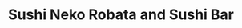 ---
layout: place
title: "Sushi Neko Robata and Sushi Bar"
permalink: /oklahoma/oklahoma-city/sushi-neko-robata-and-sushi-bar.html
stateAbbr: OK
stateName: Oklahoma
cityName: Oklahoma City
seo:
  name: "Sushi Neko Robata and Sushi Bar"
  type: Restaurant
  links: http://www.sushineko.com/
description: "Sushi Neko Robata and Sushi Bar serves delicious sushi in Oklahoma City, Oklahoma. Try fresh Japanese dishes for a great dining experience. "
place_id: ChIJbdXiZgMasocR-apoxaTgFB0
photos:
  - name: >-
      places/ChIJbdXiZgMasocR-apoxaTgFB0/photos/AeeoHcI1dpsrWv5QE9RXwfBEYep-809spPn008mlui7lBBZoZQizuajOBwioDA9qBSPqDFb33q3YZvlDaNy0IlVgImHnvzm3UWnw-fKGslBvBadsIAtuoG0oF6DZq9nv9f6T7Z0jTD83EloTLGqP0SGSZqs5vIJz2f3z1OExFnfxE6JmRr8nNo4qGwznrYf8_rcBKGB7ievvhvGLh3n2BcOtmStt9m2a5fxjJQeCoORyFlFEjLBHh2K5SgH9lkZSTTklGnpC9pu_XIni-faEr2LHZFml0KiYQEXJtnTqU6ieHaCYwA
    widthPx: 1200
    heightPx: 800
    authorAttributions:
      - displayName: Sushi Neko Robata and Sushi Bar
        uri: https://maps.google.com/maps/contrib/100280188388093762415
        photoUri: >-
          https://lh3.googleusercontent.com/a-/ALV-UjUD2UPP0TMKtw8bwYn4DnLGngPI3oQngmOGFaVEGl5J5SrpYgA=s100-p-k-no-mo
    flagContentUri: >-
      https://www.google.com/local/imagery/report/?cb_client=maps_api_places.places_api&image_key=!1e10!2sAF1QipP0HW--VAGURNsPVpcbpG2Gm3NZJY8EBFNvQGDs&hl=en-US
    googleMapsUri: >-
      https://www.google.com/maps/place//data=!3m4!1e2!3m2!1sAF1QipP0HW--VAGURNsPVpcbpG2Gm3NZJY8EBFNvQGDs!2e10!4m2!3m1!1s0x87b21a0366e2d56d:0x1d14e0a4c568aaf9
  - name: >-
      places/ChIJbdXiZgMasocR-apoxaTgFB0/photos/AeeoHcI0zh9b1DnTvDxfly3rSsrtlWvrww_KRDbDcdR12eZBNBzMa3177mSAajPSP3o3oz70-PES47qUUGrq-t7dd_7oCVV8SsE2Slx_L1vvRb-j59Y8PR3tr4yL11mUvcW2CUrKS8Dl9a1xQroKjprSrdstESfVfnxr3Zx03VgtkpBswLWwJqpWaiwRx11J7EUGa2kIG1LPSO0AyQfwwhvkjd-qpMPEmQkNtmDDlX7_0KP0e46y25-vdTyy8g9Iv-43hcNi5LrhoOQdaiERWdLb5cUYB8_vHV8rlbrorMzGbGioOw
    widthPx: 2292
    heightPx: 1233
    authorAttributions:
      - displayName: Sushi Neko Robata and Sushi Bar
        uri: https://maps.google.com/maps/contrib/100280188388093762415
        photoUri: >-
          https://lh3.googleusercontent.com/a-/ALV-UjUD2UPP0TMKtw8bwYn4DnLGngPI3oQngmOGFaVEGl5J5SrpYgA=s100-p-k-no-mo
    flagContentUri: >-
      https://www.google.com/local/imagery/report/?cb_client=maps_api_places.places_api&image_key=!1e10!2sAF1QipMLkAPGXZenF0BaUGc4_fadERiMh4Z2606BuV9V&hl=en-US
    googleMapsUri: >-
      https://www.google.com/maps/place//data=!3m4!1e2!3m2!1sAF1QipMLkAPGXZenF0BaUGc4_fadERiMh4Z2606BuV9V!2e10!4m2!3m1!1s0x87b21a0366e2d56d:0x1d14e0a4c568aaf9
  - name: >-
      places/ChIJbdXiZgMasocR-apoxaTgFB0/photos/AeeoHcK0yWrTF9e6478Ejxo-qQRuhP2GGEcst3wDFiRI1dVijyN2s4vRu3tSjYZ_QbV2GrlQZhV4ujVoQoul3U40fzk7qnhPiU_8TdcNl3DlSC7jxS66M1I-bxHYqq1GqqddgIMHsaCxHcT0hqxaH2bTl8Xfu5vJNYZKLz4x_2u6nzUcU6gTUWb1QFBvj346ja51IWPR6q14STwyli_Ega_N8tF1sMvhsXGmZ4F2wGrqRqmDtKoxFZJEI1qX70EGR7Lpg-hZ-AqsogQOSxQ5U6_bb2pAzBubCBxkNdZnEbIgePs7C2V-8nHKpZYCs8bgaGS8pbuwk98C-EaTGfIEYeSfHgqtfUvnCtvRlTCzqBoMvTn9eZ1zJcbj-iFG82wipuLhfrr4vYjpM6N2_4pFECzrtRZwChWtm5KvqpLcXHFLG--emPpc
    widthPx: 4032
    heightPx: 3024
    authorAttributions:
      - displayName: Bailey Martin
        uri: https://maps.google.com/maps/contrib/101107246602751007897
        photoUri: >-
          https://lh3.googleusercontent.com/a-/ALV-UjV9uJiBVP51qZBIDu8noDA3y202SwmpZZC9NpQ2HxpW4P6bf1-E=s100-p-k-no-mo
    flagContentUri: >-
      https://www.google.com/local/imagery/report/?cb_client=maps_api_places.places_api&image_key=!1e10!2sCIHM0ogKEICAgICH2pqypQE&hl=en-US
    googleMapsUri: >-
      https://www.google.com/maps/place//data=!3m4!1e2!3m2!1sCIHM0ogKEICAgICH2pqypQE!2e10!4m2!3m1!1s0x87b21a0366e2d56d:0x1d14e0a4c568aaf9
  - name: >-
      places/ChIJbdXiZgMasocR-apoxaTgFB0/photos/AeeoHcLq3XvQtvb6pBpjlZGaxQRglB0eiT6PkBLx600F4FFldx1ZlG-_hgnVj_VbIfd_Gt5wHDrDtqe5gD0rDgcpcFOXCfSIIPTz6EU9KbcILFp8Q0jRI7dCX3WWZP-Vzpva9Vd_Vjn3Vboh9ypyx6FVep0Q7fots34HJmxQW0yZY87NocgRdXw0HleaN5ih1rST_hjeRFdFyoBgbZbunxefeS_ZHtqDwUgv8NEh_iU8j5rQ_ybekjIu1GopwB716m8M5cQj4iUc40yXkVuB3QaB5T-_GCPyYRT9l2_5uTG8UHR6dPSlGq_8GnEre-R5IEAsQPNxNs-YF6s4kI9NxbVAhCDLXZpwtZlmNlQtY6_UZNaBGnULLMjSZenkqszHyy3ahfumotHMgbAf7AZdfvhTnbfgv7EYlHZVoGzEtztWsyXVTQ
    widthPx: 4032
    heightPx: 2268
    authorAttributions:
      - displayName: Emily Morris
        uri: https://maps.google.com/maps/contrib/112932040552121644707
        photoUri: >-
          https://lh3.googleusercontent.com/a-/ALV-UjVPmAZDhzaDraumHOP4qkmvZdL18NnsqkQOgAvC54ycOtSkatG5=s100-p-k-no-mo
    flagContentUri: >-
      https://www.google.com/local/imagery/report/?cb_client=maps_api_places.places_api&image_key=!1e10!2sCIHM0ogKEICAgICL67TTbg&hl=en-US
    googleMapsUri: >-
      https://www.google.com/maps/place//data=!3m4!1e2!3m2!1sCIHM0ogKEICAgICL67TTbg!2e10!4m2!3m1!1s0x87b21a0366e2d56d:0x1d14e0a4c568aaf9
  - name: >-
      places/ChIJbdXiZgMasocR-apoxaTgFB0/photos/AeeoHcKnHdjk-1OKy0y_0cBAzfXgRzkhIGjp6iTs8522N4k6LpAtz52VhF1SbSpvf9ZMwqa4oBPp_C3VBFUltklcesxmOmEA0CYtaJykB2WR7NmWjiW5LiNiYbsMqmA9XY-VKPDYwr9sNNYNJP8FMJkez-cRvkekYJZLW_dD85FCcFYmY217I24Q9vIBdGHBTNR_l-pSKubcewT6m93suWLCSmeNdpwwUxexdXXCVT3idDot4XCJiS-HEaZhPwUsL3gSNWHHTPcEYXl-YOnF3VzHttGcN_bFVi1pD80gD2Q6yEH0C4KChEtcfC1MIUIn9jd9SwxoMdCGmSyKcnM0F3dQHKdP8-ONtCo3qZ4oxc_5iuq53trvssHGUySVzkMQkd8svQzqcxDFkh7fNes5yzHMLFhiy44IETfVxSnxihpAh3H9BA
    widthPx: 1970
    heightPx: 1970
    authorAttributions:
      - displayName: Kim Kimani
        uri: https://maps.google.com/maps/contrib/115662241568867436231
        photoUri: >-
          https://lh3.googleusercontent.com/a-/ALV-UjVQFbzMKOW7zVTOpz-yHf0UJmJXwAckLj6Rcl-7lbGqV7Bb1LKObQ=s100-p-k-no-mo
    flagContentUri: >-
      https://www.google.com/local/imagery/report/?cb_client=maps_api_places.places_api&image_key=!1e10!2sCIHM0ogKEICAgICDjb6qMQ&hl=en-US
    googleMapsUri: >-
      https://www.google.com/maps/place//data=!3m4!1e2!3m2!1sCIHM0ogKEICAgICDjb6qMQ!2e10!4m2!3m1!1s0x87b21a0366e2d56d:0x1d14e0a4c568aaf9
  - name: >-
      places/ChIJbdXiZgMasocR-apoxaTgFB0/photos/AeeoHcKAAMMlZ-2Ft3vvJBDw8zgFdDs57oteWdiMVRdOqPji91EMoNdMibFD7xkyabyWUIMxh4kjodKwqP1cS92Mse0VsG0lwk9JJAXXJ0lGfwC-OpyW8tKHX6qxT-pvwmpe1xh_Cm1e6KaEei591jQVXKBFee_mkHP99_Ljpx5r4zJ-qpz5WoAvMJ5LExVisMBJ5PHByyqskreL5gJ4AjO7dSwL_vfAzEPvPt3Fvobjr0lekx0We6GVTYEEYJZZlWtwopiLCA15DF6v-itcDQ5PoUC8RvqDbu9yGb8w-T9vPBN5HgPWsrngiaV1LYcUSv7JwI4pHIcX-67V4zohHeWs5A29NaJ7G9wVcktCka_riQs4LoplivpJzPaIYuqKq0iQV6EqODfCPzk45VKpqJvyGwLM3s_2549mSjjmTtmoSbH673Y
    widthPx: 4032
    heightPx: 3024
    authorAttributions:
      - displayName: Bailey Martin
        uri: https://maps.google.com/maps/contrib/101107246602751007897
        photoUri: >-
          https://lh3.googleusercontent.com/a-/ALV-UjV9uJiBVP51qZBIDu8noDA3y202SwmpZZC9NpQ2HxpW4P6bf1-E=s100-p-k-no-mo
    flagContentUri: >-
      https://www.google.com/local/imagery/report/?cb_client=maps_api_places.places_api&image_key=!1e10!2sCIHM0ogKEICAgICH2pqy5QE&hl=en-US
    googleMapsUri: >-
      https://www.google.com/maps/place//data=!3m4!1e2!3m2!1sCIHM0ogKEICAgICH2pqy5QE!2e10!4m2!3m1!1s0x87b21a0366e2d56d:0x1d14e0a4c568aaf9
  - name: >-
      places/ChIJbdXiZgMasocR-apoxaTgFB0/photos/AeeoHcKWYLdl9EtPoeOlIzb1muiKBLK4CtCsrQLszFlnW-Ew-j06YqXrcNW8O3j0Yak-0SH4mp9OmSrwZuvvsrwwblcHF1KKahKK1xWHZmraQyx2q0TW0wQA0BGAKrSVfM36ht6ZzakoXDa2Do4B8m76aRsFVlie4DyUHzWX4alJnewS2Nlep0BUeg0QSVrGrfpBNXSVijYix0vm1hMkBcKpzjTHCgbuc6QOqc2W-_SVi5RuzSKAkM51lRjT_HSht958k05HSRP72yIkVGhPs6BVmlcHaAaih23YMX36ZdKFreIbKg
    widthPx: 4000
    heightPx: 3000
    authorAttributions:
      - displayName: Sushi Neko Robata and Sushi Bar
        uri: https://maps.google.com/maps/contrib/100280188388093762415
        photoUri: >-
          https://lh3.googleusercontent.com/a-/ALV-UjUD2UPP0TMKtw8bwYn4DnLGngPI3oQngmOGFaVEGl5J5SrpYgA=s100-p-k-no-mo
    flagContentUri: >-
      https://www.google.com/local/imagery/report/?cb_client=maps_api_places.places_api&image_key=!1e10!2sAF1QipNFrhtevsTI61sFCcrv0HcoCX8kCJOoCEOSpfuC&hl=en-US
    googleMapsUri: >-
      https://www.google.com/maps/place//data=!3m4!1e2!3m2!1sAF1QipNFrhtevsTI61sFCcrv0HcoCX8kCJOoCEOSpfuC!2e10!4m2!3m1!1s0x87b21a0366e2d56d:0x1d14e0a4c568aaf9
  - name: >-
      places/ChIJbdXiZgMasocR-apoxaTgFB0/photos/AeeoHcJOp9_B-Xssn631yTPIJaKroskb2uKmczr4O4xrWhyrt2GPm7b4XYkO2ljFY6sb-0de0R4EXyWsSQpCLyRoBw76MCEDTKqP5Jocq25WUQGMOBqWTwUjTye5eOnR1TxZXwB2zLFYDtwWNLJ0ZRUjsZSFs8NjB1Tipw_eAf3uAF3bTc5PtEJDBT5hpioIjd0RjTJ42G2PVK14zwGxKXiUVFTz2j5_YIq8dMP27eCiQUTfo2hH54LAb4W-n8aClat7WQp8uni5wWxpDKgzlqrecNXpV_VCBfJGRYai4xSspYCZJFac3oSLL5cJuDKlT1QdTETqUnw9nD8Ytzq_rD_fZbUsVWkbTkx9z7tZoeeWsN9rO1ksyqQRckM4eBM8YrsKdMs4dQM-TEBfn7J5r7keVLF8yrj2e7AhjaUtvBOt_kg-1g
    widthPx: 4032
    heightPx: 3024
    authorAttributions:
      - displayName: Jada Jones
        uri: https://maps.google.com/maps/contrib/105290102350302240121
        photoUri: >-
          https://lh3.googleusercontent.com/a-/ALV-UjXJWdPyVZTmboALReLcNVJss1sAcV4Ltcl77aKukY7JV7WlGmWqoQ=s100-p-k-no-mo
    flagContentUri: >-
      https://www.google.com/local/imagery/report/?cb_client=maps_api_places.places_api&image_key=!1e10!2sCIHM0ogKEICAgIDfqYzLDw&hl=en-US
    googleMapsUri: >-
      https://www.google.com/maps/place//data=!3m4!1e2!3m2!1sCIHM0ogKEICAgIDfqYzLDw!2e10!4m2!3m1!1s0x87b21a0366e2d56d:0x1d14e0a4c568aaf9
  - name: >-
      places/ChIJbdXiZgMasocR-apoxaTgFB0/photos/AeeoHcJOMAnPLRVX0z1cyLxf9-jit2gKNr8ug4xCYsVWItcuGVbi8RhqtqC98rz7rjHVMjDIQTvnSatoyrY19bTNDArmkcHWhUCPwDf3UPyThtIn824DfR9TXJ8CD7uDjbTggWW4SSvD54oO6A4_HpyWufBrHyAYp0H17v1lrlOTxv9nPpu8helHSUwOqB_hRURQnK1jDH5W-FUiRU9ft4kTZI2FDvg8uMN3U-dLDrEsePUNIYOeDqM5Q_uMlDhhPqk--RNUzHYJk6PDSdbVM1eC9SmVB3rIq7EsZ4pmdpUlARVv3-Kwkj613IFUzvpGZj7hWEB8r-m8xhw6QXCTlizgY6M_x6cxcYJsr6fqxRXsS0jD_cDF28iWrdHNox1UguUnjUf7j7h34iRn1ArdZ38E_ndgHMkI2hJq8HzV5slooYdBDA
    widthPx: 3000
    heightPx: 4000
    authorAttributions:
      - displayName: Lisa Honodel
        uri: https://maps.google.com/maps/contrib/108458800825342017803
        photoUri: >-
          https://lh3.googleusercontent.com/a-/ALV-UjWuJndDEjh_Sx1n-xs-Yxhmlz3V3LWIWSzjPu2pcn-CRhe8Ubo=s100-p-k-no-mo
    flagContentUri: >-
      https://www.google.com/local/imagery/report/?cb_client=maps_api_places.places_api&image_key=!1e10!2sCIHM0ogKEICAgICL09bKaA&hl=en-US
    googleMapsUri: >-
      https://www.google.com/maps/place//data=!3m4!1e2!3m2!1sCIHM0ogKEICAgICL09bKaA!2e10!4m2!3m1!1s0x87b21a0366e2d56d:0x1d14e0a4c568aaf9
  - name: >-
      places/ChIJbdXiZgMasocR-apoxaTgFB0/photos/AeeoHcIiiymc7upJkPPxSonBFSCVCMHwrb5o5WPSCvH2OGlgD-MwTXR_89hE0A5dTFvJeCuJG-z2ty_firxY7UxpwC_UEl5lprLA-F8fJ2ttdWyxx5hOW2umwwDK7G0jS1XXNrrLyKVrW7pDLlcjl28j8xkjpa0P_0ymUg7ARCIUyasBc304rDJYcXGUXp14Km7c5knhB4_XRoUj5TZPtiKRutqrrp4polr0tr8thOvmoCUKIaf-2uJGgaRd2w-ikyqHKbNTGUIlNra18BeNSCl-PY466r7c6ghaoujijeI5Z7Gn762VIPySwMzEY382xNApLcBJqx1VohGQLHoot5C5OH80_HeHPxMm9ky7TCa6Bse9_POKGds_yOYUhziVqwkOli25I8m0aLmep8u1DmUVnbDl5QRlW78cZLUxOb1AmzuCBlfAiRtT-DjpMNgH9WWp
    widthPx: 4080
    heightPx: 3072
    authorAttributions:
      - displayName: Channon C
        uri: https://maps.google.com/maps/contrib/103555423229032796626
        photoUri: >-
          https://lh3.googleusercontent.com/a/ACg8ocLJS5_nKkGQkkWO3Nbbk_XE-dfdMiwgM8vKk8Rw1zAoR_SpXg=s100-p-k-no-mo
    flagContentUri: >-
      https://www.google.com/local/imagery/report/?cb_client=maps_api_places.places_api&image_key=!1e10!2sCIABIhADycKzLghhtWfLCP8ACMLq&hl=en-US
    googleMapsUri: >-
      https://www.google.com/maps/place//data=!3m4!1e2!3m2!1sCIABIhADycKzLghhtWfLCP8ACMLq!2e10!4m2!3m1!1s0x87b21a0366e2d56d:0x1d14e0a4c568aaf9
address: 4318 N Western Ave, Oklahoma City, OK 73118, USA
street: 4318 N Western Ave
city: Oklahoma City
state: OK
zip: '73118'
country: USA
neighborhood: Uptown Oklahoma City
latitude: '35.515209'
longitude: '-97.529539'
accessibility_options:
  wheelchairAccessibleParking: true
  wheelchairAccessibleEntrance: true
  wheelchairAccessibleRestroom: true
  wheelchairAccessibleSeating: true
business_status: OPERATIONAL
name: Sushi Neko Robata and Sushi Bar
google_maps_links:
  directionsUri: >-
    https://www.google.com/maps/dir//''/data=!4m7!4m6!1m1!4e2!1m2!1m1!1s0x87b21a0366e2d56d:0x1d14e0a4c568aaf9!3e0
  placeUri: https://maps.google.com/?cid=2095546724925352697
  writeAReviewUri: >-
    https://www.google.com/maps/place//data=!4m3!3m2!1s0x87b21a0366e2d56d:0x1d14e0a4c568aaf9!12e1
  reviewsUri: >-
    https://www.google.com/maps/place//data=!4m4!3m3!1s0x87b21a0366e2d56d:0x1d14e0a4c568aaf9!9m1!1b1
  photosUri: >-
    https://www.google.com/maps/place//data=!4m3!3m2!1s0x87b21a0366e2d56d:0x1d14e0a4c568aaf9!10e5
primary_type: Sushi Restaurant
opening_hours:
  regular: null
  current: null
secondary_opening_hours:
  regular:
    weekdayDescriptions: null
    type: null
  current:
    weekdayDescriptions: null
    type: null
phone: (405) 528-8862
price_level: PRICE_LEVEL_MODERATE
price_range: null
rating: '4.5'
rating_count: 1742
website: http://www.sushineko.com/
reviews: null
parking_options: null
payment_options: null
allow_dogs: null
curbside_pickup: null
delivery: null
dine_in: null
good_for_children: null
good_for_groups: null
good_for_sports: null
live_music: null
menu_for_children: null
outdoor_seating: null
reservable: null
restroom: null
serves_beer: null
serves_breakfast: null
serves_brunch: null
serves_cocktails: null
serves_coffee: null
serves_dinner: null
serves_dessert: null
serves_lunch: null
serves_vegetarian_food: null
serves_wine: null
takeout: null
summary: null

---